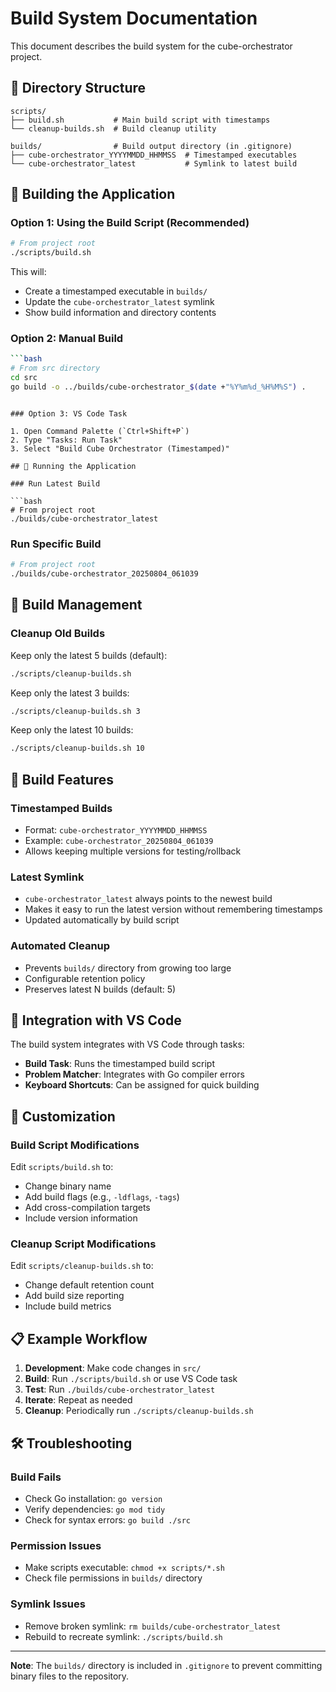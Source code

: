 # Build System Documentation

This document describes the build system for the cube-orchestrator project.

## 📁 Directory Structure

```text
scripts/
├── build.sh           # Main build script with timestamps
└── cleanup-builds.sh  # Build cleanup utility

builds/                # Build output directory (in .gitignore)
├── cube-orchestrator_YYYYMMDD_HHMMSS  # Timestamped executables
└── cube-orchestrator_latest           # Symlink to latest build
```

## 🔨 Building the Application

### Option 1: Using the Build Script (Recommended)

```bash
# From project root
./scripts/build.sh
```

This will:

- Create a timestamped executable in `builds/`
- Update the `cube-orchestrator_latest` symlink
- Show build information and directory contents

### Option 2: Manual Build

```bash
```bash
# From src directory
cd src
go build -o ../builds/cube-orchestrator_$(date +"%Y%m%d_%H%M%S") .
```

```

### Option 3: VS Code Task

1. Open Command Palette (`Ctrl+Shift+P`)
2. Type "Tasks: Run Task"
3. Select "Build Cube Orchestrator (Timestamped)"

## 🚀 Running the Application

### Run Latest Build

```bash
# From project root
./builds/cube-orchestrator_latest
```

### Run Specific Build

```bash
# From project root
./builds/cube-orchestrator_20250804_061039
```

## 🧹 Build Management

### Cleanup Old Builds

Keep only the latest 5 builds (default):

```bash
./scripts/cleanup-builds.sh
```

Keep only the latest 3 builds:

```bash
./scripts/cleanup-builds.sh 3
```

Keep only the latest 10 builds:

```bash
./scripts/cleanup-builds.sh 10
```

## 📝 Build Features

### Timestamped Builds

- Format: `cube-orchestrator_YYYYMMDD_HHMMSS`
- Example: `cube-orchestrator_20250804_061039`
- Allows keeping multiple versions for testing/rollback

### Latest Symlink

- `cube-orchestrator_latest` always points to the newest build
- Makes it easy to run the latest version without remembering timestamps
- Updated automatically by build script

### Automated Cleanup

- Prevents `builds/` directory from growing too large
- Configurable retention policy
- Preserves latest N builds (default: 5)

## 🎯 Integration with VS Code

The build system integrates with VS Code through tasks:

- **Build Task**: Runs the timestamped build script
- **Problem Matcher**: Integrates with Go compiler errors
- **Keyboard Shortcuts**: Can be assigned for quick building

## 🔧 Customization

### Build Script Modifications

Edit `scripts/build.sh` to:

- Change binary name
- Add build flags (e.g., `-ldflags`, `-tags`)
- Add cross-compilation targets
- Include version information

### Cleanup Script Modifications

Edit `scripts/cleanup-builds.sh` to:

- Change default retention count
- Add build size reporting
- Include build metrics

## 📋 Example Workflow

1. **Development**: Make code changes in `src/`
2. **Build**: Run `./scripts/build.sh` or use VS Code task
3. **Test**: Run `./builds/cube-orchestrator_latest`
4. **Iterate**: Repeat as needed
5. **Cleanup**: Periodically run `./scripts/cleanup-builds.sh`

## 🛠️ Troubleshooting

### Build Fails

- Check Go installation: `go version`
- Verify dependencies: `go mod tidy`
- Check for syntax errors: `go build ./src`

### Permission Issues

- Make scripts executable: `chmod +x scripts/*.sh`
- Check file permissions in `builds/` directory

### Symlink Issues

- Remove broken symlink: `rm builds/cube-orchestrator_latest`
- Rebuild to recreate symlink: `./scripts/build.sh`

---

**Note**: The `builds/` directory is included in `.gitignore` to prevent committing binary files to the repository.
